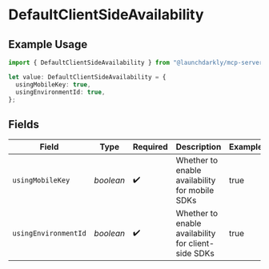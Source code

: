 # DefaultClientSideAvailability

## Example Usage

```typescript
import { DefaultClientSideAvailability } from "@launchdarkly/mcp-server/models/components";

let value: DefaultClientSideAvailability = {
  usingMobileKey: true,
  usingEnvironmentId: true,
};
```

## Fields

| Field                                               | Type                                                | Required                                            | Description                                         | Example                                             |
| --------------------------------------------------- | --------------------------------------------------- | --------------------------------------------------- | --------------------------------------------------- | --------------------------------------------------- |
| `usingMobileKey`                                    | *boolean*                                           | :heavy_check_mark:                                  | Whether to enable availability for mobile SDKs      | true                                                |
| `usingEnvironmentId`                                | *boolean*                                           | :heavy_check_mark:                                  | Whether to enable availability for client-side SDKs | true                                                |